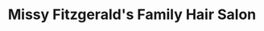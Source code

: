 ---
title: "Missy Fitzgerald's Family Hair Salon"
url: /kulpmont/missy-fitzgeralds-family-hair-salon/
shop: Friseur
---